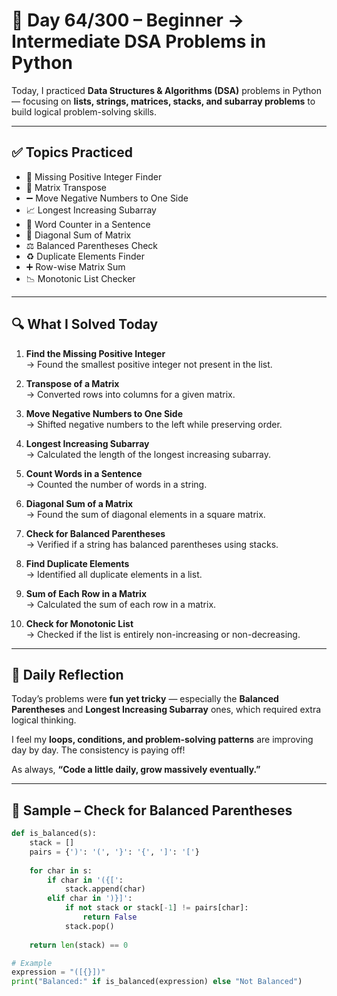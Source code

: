 # 🐍 Day 64/300 – Beginner → Intermediate DSA Problems in Python  

Today, I practiced **Data Structures & Algorithms (DSA)** problems in Python — focusing on **lists, strings, matrices, stacks, and subarray problems** to build logical problem-solving skills.  

---

## ✅ Topics Practiced  

- 🧩 Missing Positive Integer Finder  
- 🧮 Matrix Transpose  
- ➖ Move Negative Numbers to One Side  
- 📈 Longest Increasing Subarray  
- 📝 Word Counter in a Sentence  
- 🔢 Diagonal Sum of Matrix  
- ⚖️ Balanced Parentheses Check  
- ♻️ Duplicate Elements Finder  
- ➕ Row-wise Matrix Sum  
- 📉 Monotonic List Checker  

---

## 🔍 What I Solved Today  

1. **Find the Missing Positive Integer**  
   → Found the smallest positive integer not present in the list.  

2. **Transpose of a Matrix**  
   → Converted rows into columns for a given matrix.  

3. **Move Negative Numbers to One Side**  
   → Shifted negative numbers to the left while preserving order.  

4. **Longest Increasing Subarray**  
   → Calculated the length of the longest increasing subarray.  

5. **Count Words in a Sentence**  
   → Counted the number of words in a string.  

6. **Diagonal Sum of a Matrix**  
   → Found the sum of diagonal elements in a square matrix.  

7. **Check for Balanced Parentheses**  
   → Verified if a string has balanced parentheses using stacks.  

8. **Find Duplicate Elements**  
   → Identified all duplicate elements in a list.  

9. **Sum of Each Row in a Matrix**  
   → Calculated the sum of each row in a matrix.  

10. **Check for Monotonic List**  
    → Checked if the list is entirely non-increasing or non-decreasing.  

---

## 💭 Daily Reflection  

Today’s problems were **fun yet tricky** — especially the **Balanced Parentheses** and **Longest Increasing Subarray** ones, which required extra logical thinking.  

I feel my **loops, conditions, and problem-solving patterns** are improving day by day. The consistency is paying off!  

As always, **“Code a little daily, grow massively eventually.”**  

---

## 🧠 Sample – Check for Balanced Parentheses  

```python
def is_balanced(s):
    stack = []
    pairs = {')': '(', '}': '{', ']': '['}
    
    for char in s:
        if char in '({[':
            stack.append(char)
        elif char in ')}]':
            if not stack or stack[-1] != pairs[char]:
                return False
            stack.pop()
    
    return len(stack) == 0

# Example
expression = "([{}])"
print("Balanced:" if is_balanced(expression) else "Not Balanced")
```
